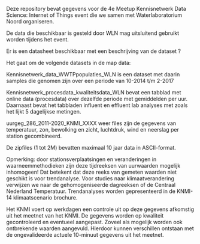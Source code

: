 Deze repository bevat gegevens voor de 4e Meetup Kennisnetwerk Data Science: Internet of Things event die we samen met Waterlaboratorium Noord organiseren. 

De data die beschikbaar is gesteld door WLN mag uitsluitend gebruikt worden tijdens het event.


Er is een datasheet beschikbaar met een beschrijving van de dataset ?

Het gaat om de volgende datasets in de map data:

Kennisnetwerk_data_WWTPpopulaties_WLN  is een dataset met daarin samples die genomen zijn over een periode van 10-2014 t/m 2-2017 

Kennisnetwerk_procesdata_kwaliteitsdata_WLN bevat een tabblad met online data (procesdata) over dezelfde periode met gemiddelden per uur. Daarnaast bevat het tabbladen influent en effluent lab analyses met zoals het lijkt 5 dagelijkse metingen. 

uurgeg_286_2011-2020_KNMI_XXXX weer files zijn de gegevens van temperatuur, zon, bewolking en zicht, luchtdruk, wind en neerslag per station gecombineerd.

De zipfiles (1 tot 2M) bevatten maximaal 10 jaar data in ASCII-format.

Opmerking: door stationsverplaatsingen en veranderingen in waarneemmethodieken zijn deze tijdreeksen van uurwaarden mogelijk inhomogeen! Dat betekent dat deze reeks van gemeten waarden niet geschikt is voor trendanalyse. Voor studies naar klimaatverandering verwijzen we naar de gehomogeniseerde dagreeksen of de Centraal Nederland Temperatuur. Trendanalyses worden gepresenteerd in de KNMI-14 klimaatscenario brochure.

Het KNMI voert op werkdagen een controle uit op deze gegevens afkomstig uit het meetnet van het KNMI. De gegevens worden op kwaliteit gecontroleerd en eventueel aangepast. Zoveel als mogelijk worden ook ontbrekende waarden aangevuld. Hierdoor kunnen verschillen ontstaan met de ongevalideerde actuele 10-minuut gegevens uit het meetnet.

